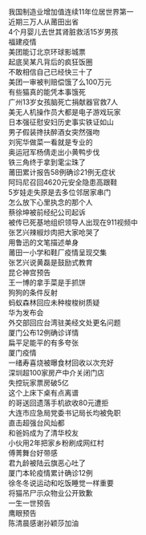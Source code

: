 我国制造业增加值连续11年位居世界第一  
近期三万人从莆田出省  
4个月婴儿去世其肾脏救活15岁男孩  
福建疫情  
美团能订北京环球影城票  
起底吴某凡背后的疯狂饭圈  
不敢相信自己已经快三十了  
美团一审被判赔偿饿了么100万元  
有些猫真的能凭本事饿死  
广州13岁女孩脑死亡捐献器官救7人  
美无人机操作员大都是电子游戏玩家  
日本强征慰安妇历史事实铁证如山  
男子假装搀扶醉酒女突然强吻  
刘宪华做菜一看就是专业的  
奥运冠军杨倩走出小黄鸭步伐  
铁三角终于拿到雮尘珠了  
莆田累计报告58例确诊21例无症状  
阿玛尼召回4620元安全隐患高跟鞋  
5岁娃走失原是去多位邻居家串门  
怎么放下心里执念的那个人  
蔡徐坤被前经纪公司起诉  
被传已死基地组织领导人出现在911视频中  
张艺兴辣椒炒肉把大家呛哭了  
用鲁迅的文笔描述单身  
莆田一小学和鞋厂疫情呈现交集  
张艺兴说黄磊是鼓励式教育  
昆仑神宫预告  
王一博的拿手菜是手抓饼  
狗狗的条件反射  
蚂蚁森林回应未种梭梭树质疑  
华为发布会  
外交部回应台湾驻美经文处更名问题  
厦门公布12例确诊详情  
扁平足能平的有多夸张  
厦门疫情  
一绪寿喜烧被曝食材回收以次充好  
深圳超100家房产中介关闭门店  
失控玩家票房破5亿  
这个上床下桌有点离谱  
的哥送回遗落手机欲收80元遭拒  
大连市应急局党委书记局长均被免职  
直击超强台风灿都  
和爸妈成为了清华校友  
小伙用2年把家乡粉刷成网红村  
傅菁舞台好带感  
君九龄被陆云旗恶心吐了  
厦门本轮疫情累计确诊12例  
徐冬冬说运动和吃饭睡觉一样重要  
将猫吊尸示众物业公开致歉  
一生一世预告  
鹰眼预告  
陈清晨感谢孙颖莎加油  

